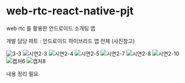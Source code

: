 # web-rtc-react-native-pjt
web rtc 를 활용한 안드로이드 소개팅 앱

개발 담당 파트 : 안드로이드 하이브리드 앱 전체 (사진참고)


![3-3](https://user-images.githubusercontent.com/89068148/192576542-a56def59-e7ac-40ff-9d6f-906734f3d0d6.PNG)
![시연2-3](https://user-images.githubusercontent.com/89068148/192576555-c247c114-87d6-40d7-afdf-601963c5adde.PNG)
![시연2-4](https://user-images.githubusercontent.com/89068148/192576559-f648a3d1-83bb-4858-a4d2-a9725bdff284.PNG)
![시연2-5](https://user-images.githubusercontent.com/89068148/192576562-18191849-9b1c-49cc-a509-84da33f0026d.PNG)
![시연2-7](https://user-images.githubusercontent.com/89068148/192576566-2b357379-ecdd-4912-908e-05d942f950eb.PNG)
![시연2-8](https://user-images.githubusercontent.com/89068148/192576569-22895734-21db-4640-8963-702b3da6193a.PNG)
![시연2-10](https://user-images.githubusercontent.com/89068148/192576573-538c0750-9cb5-408c-a51a-f4cd6857b75f.PNG)
![캡처6](https://user-images.githubusercontent.com/89068148/192576575-1f5ccd34-ffe8-4369-ae02-3def4992006e.PNG)
![캡처8](https://user-images.githubusercontent.com/89068148/192576815-66ebac61-d484-4053-b865-1be549a3807e.PNG)


내용 정리 필요
